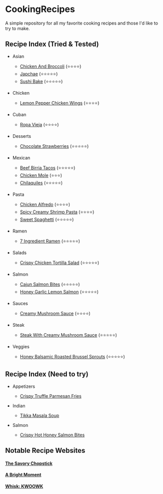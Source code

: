 # CookingRecipes
A simple repository for all my favorite cooking recipes and those I'd like to try to make.  

## Recipe Index (Tried & Tested)
- Asian
    - [Chicken And Broccoli](Asian/ChickenAndBroccoli.md) (:star::star::star::star:)
    - [Japchae](Asian/Japchae.md) (:star::star::star::star::star:)
    - [Sushi Bake](Asian/SushiBake.md) (:star::star::star::star::star:)

- Chicken
    - [Lemon Pepper Chicken Wings](Chicken/LemonPepperChickenWings.md) (:star::star::star::star:)

- Cuban
    - [Ropa Vieja](Cuban/RopaVieja.md) (:star::star::star::star:)

- Desserts
    - [Chocolate Strawberries](Desserts/ChocolateStrawberries.md) (:star::star::star::star::star:)

- Mexican
    - [Beef Birria Tacos](Mexican/BeefBirriaTacos.md) (:star::star::star::star::star:)
    - [Chicken Mole](Mexican/ChickenMole.md) (:star::star::star:)
    - [Chilaquiles](Mexican/Chilaquiles.md) (:star::star::star::star::star:)

- Pasta
    - [Chicken Alfredo](Pasta/ChickenAlfredo.md) (:star::star::star::star:)
    - [Spicy Creamy Shrimp Pasta](Pasta/SpicyCreamyShrimpPasta.md) (:star::star::star::star:)
    - [Sweet Spaghetti](Pasta/SweetSpaghetti.md) (:star::star::star::star::star:)

- Ramen
    - [7 Ingredient Ramen](Ramen/7IngredientRamen.md) (:star::star::star::star::star:)

- Salads
    - [Crispy Chicken Tortilla Salad](Salads/CrispyChickenTortillaSalad.md) (:star::star::star::star::star:)

- Salmon
    - [Cajun Salmon Bites](Salmon/CajunSalmonBites.md) (:star::star::star::star::star:)
    - [Honey Garlic Lemon Salmon](Salmon/HoneyGarlicLemonSalmon.md) (:star::star::star::star::star:)

- Sauces
    - [Creamy Mushroom Sauce](Sauces/CreamyMushroomSauce.md) (:star::star::star::star:)

- Steak
    - [Steak With Creamy Mushroom Sauce](Steak/SteakWithCreamyMushroomSauce.md) (:star::star::star::star::star:)

- Veggies
    - [Honey Balsamic Roasted Brussel Sprouts](Veggies/HoneyBalsamicRoastedBrusselSprouts.md) (:star::star::star::star::star:)


## Recipe Index (Need to try)
- Appetizers
    - [Crispy Truffle Parmesan Fries](Appetizers/CrispyTruffleParmesanFries.md)

- Indian
    - [Tikka Masala Soup](Indian/TikkaMasalaSoup.md)

- Salmon
    - [Crispy Hot Honey Salmon Bites](Salmon/CrispyHotHoneySalmonBites.md)

## Notable Recipe Websites
#### [The Savory Chopstick](https://www.thesavorychopstick.com/)
#### [A Bright Moment](https://www.abrightmoment.com/recipes)
#### [Whisk: KWOOWK](https://recipe-integration.whisk.com/u/kwoowk)
